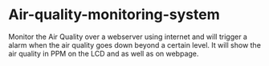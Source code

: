 # Air-quality-monitoring-system
Monitor the Air Quality over a webserver using internet and will trigger a alarm when the air quality goes down beyond a certain level. It will show the air quality in PPM on the LCD and as well as on webpage.
